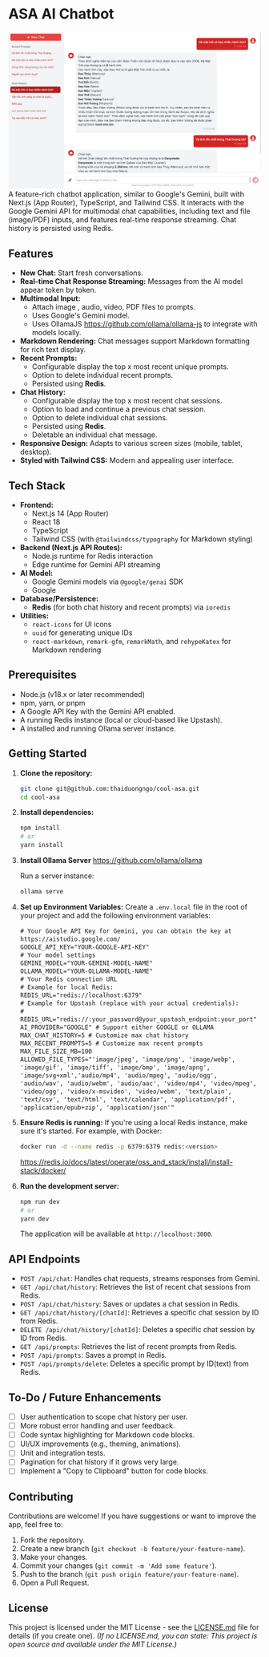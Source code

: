 # ASA AI Chatbot
![alt text](ASA.png "ASA")
A feature-rich chatbot application, similar to Google's Gemini, built with Next.js (App Router), TypeScript, and Tailwind CSS. It interacts with the Google Gemini API for multimodal chat capabilities, including text and file (image/PDF) inputs, and features real-time response streaming. Chat history is persisted using Redis.

## Features

*   **New Chat:** Start fresh conversations.
*   **Real-time Chat Response Streaming:** Messages from the AI model appear token by token.
*   **Multimodal Input:**
    *   Attach image , audio, video, PDF files to prompts.
    *   Uses Google's Gemini model.
    *   Uses OllamaJS https://github.com/ollama/ollama-js to integrate with models locally.
*   **Markdown Rendering:** Chat messages support Markdown formatting for rich text display.
*   **Recent Prompts:**
    *   Configurable display the top x most recent unique prompts.
    *   Option to delete individual recent prompts.
    *   Persisted using **Redis**.
*   **Chat History:**
    *   Configurable display the top x most recent chat sessions.
    *   Option to load and continue a previous chat session.
    *   Option to delete individual chat sessions.
    *   Persisted using **Redis**.
    *   Deletable an individual chat message.
*   **Responsive Design:** Adapts to various screen sizes (mobile, tablet, desktop).
*   **Styled with Tailwind CSS:** Modern and appealing user interface.

## Tech Stack

*   **Frontend:**
    *   Next.js 14 (App Router)
    *   React 18
    *   TypeScript
    *   Tailwind CSS (with `@tailwindcss/typography` for Markdown styling)
*   **Backend (Next.js API Routes):**
    *   Node.js runtime for Redis interaction
    *   Edge runtime for Gemini API streaming
*   **AI Model:**
    *   Google Gemini models via `@google/genai` SDK
    *   Google 
*   **Database/Persistence:**
    *   **Redis** (for both chat history and recent prompts) via `ioredis`
*   **Utilities:**
    *   `react-icons` for UI icons
    *   `uuid` for generating unique IDs
    *   `react-markdown`, `remark-gfm`, `remarkMath`, and `rehypeKatex` for Markdown rendering

## Prerequisites

*   Node.js (v18.x or later recommended)
*   npm, yarn, or pnpm
*   A Google API Key with the Gemini API enabled.
*   A running Redis instance (local or cloud-based like Upstash).
*   A installed and running Ollama server instance.

## Getting Started

1.  **Clone the repository:**
    ```bash
    git clone git@github.com:thaiduongngo/cool-asa.git
    cd cool-asa
    ```

2.  **Install dependencies:**
    ```bash
    npm install
    # or
    yarn install
    ```

3.  **Install Ollama Server**
    https://github.com/ollama/ollama
    
    Run a server instance:
    ```bash
    ollama serve
    ```

4.  **Set up Environment Variables:**
    Create a `.env.local` file in the root of your project and add the following environment variables:

    ```.env.local
    # Your Google API Key for Gemini, you can obtain the key at https://aistudio.google.com/
    GOOGLE_API_KEY="YOUR-GOOGLE-API-KEY"
    # Your model settings
    GEMINI_MODEL="YOUR-GEMINI-MODEL-NAME"
    OLLAMA_MODEL="YOUR-OLLAMA-MODEL-NAME"
    # Your Redis connection URL
    # Example for local Redis:
    REDIS_URL="redis://localhost:6379"
    # Example for Upstash (replace with your actual credentials):
    # REDIS_URL="redis://:your_password@your_upstash_endpoint:your_port"
    AI_PROVIDER="GOOGLE" # Support either GOOGLE or OLLAMA
    MAX_CHAT_HISTORY=5 # Customize max chat history
    MAX_RECENT_PROMPTS=5 # Customize max recent prompts
    MAX_FILE_SIZE_MB=100
    ALLOWED_FILE_TYPES="'image/jpeg', 'image/png', 'image/webp', 'image/gif', 'image/tiff', 'image/bmp', 'image/apng', 'image/svg+xml','audio/mp4', 'audio/mpeg', 'audio/ogg', 'audio/wav', 'audio/webm', 'audio/aac', 'video/mp4', 'video/mpeg', 'video/ogg', 'video/x-msvideo', 'video/webm', 'text/plain', 'text/csv', 'text/html', 'text/calendar', 'application/pdf', 'application/epub+zip', 'application/json'"

    ```

5.  **Ensure Redis is running:**
    If you're using a local Redis instance, make sure it's started. For example, with Docker:
    ```bash
    docker run -d --name redis -p 6379:6379 redis:<version>
    ```
    https://redis.io/docs/latest/operate/oss_and_stack/install/install-stack/docker/

6.  **Run the development server:**
    ```bash
    npm run dev
    # or
    yarn dev
    ```
    The application will be available at `http://localhost:3000`.

## API Endpoints

*   `POST /api/chat`: Handles chat requests, streams responses from Gemini.
*   `GET /api/chat/history`: Retrieves the list of recent chat sessions from Redis.
*   `POST /api/chat/history`: Saves or updates a chat session in Redis.
*   `GET /api/chat/history/[chatId]`: Retrieves a specific chat session by ID from Redis.
*   `DELETE /api/chat/history/[chatId]`: Deletes a specific chat session by ID from Redis.
*   `GET /api/prompts`: Retrieves the list of recent prompts from Redis.
*   `POST /api/prompts`: Saves a prompt in Redis.
*   `POST /api/prompts/delete`: Deletes a specific prompt by ID(text) from Redis.

## To-Do / Future Enhancements

*   [ ] User authentication to scope chat history per user.
*   [ ] More robust error handling and user feedback.
*   [ ] Code syntax highlighting for Markdown code blocks.
*   [ ] UI/UX improvements (e.g., theming, animations).
*   [ ] Unit and integration tests.
*   [ ] Pagination for chat history if it grows very large.
*   [ ] Implement a "Copy to Clipboard" button for code blocks.

## Contributing

Contributions are welcome! If you have suggestions or want to improve the app, feel free to:
1.  Fork the repository.
2.  Create a new branch (`git checkout -b feature/your-feature-name`).
3.  Make your changes.
4.  Commit your changes (`git commit -m 'Add some feature'`).
5.  Push to the branch (`git push origin feature/your-feature-name`).
6.  Open a Pull Request.

## License

This project is licensed under the MIT License - see the [LICENSE.md](LICENSE.md) file for details (if you create one).
*(If no LICENSE.md, you can state: This project is open source and available under the MIT License.)*